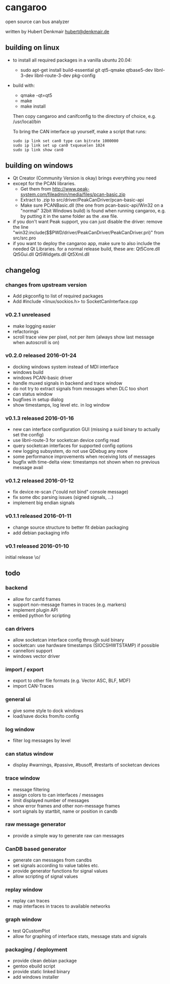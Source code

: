 # cangaroo
open source can bus analyzer

written by Hubert Denkmair <hubert@denkmair.de>

## building on linux
* to install all required packages in a vanilla ubuntu 20.04:
  * sudo apt-get install build-essential git qt5-qmake qtbase5-dev libnl-3-dev libnl-route-3-dev pkg-config
* build with:
  * qmake -qt=qt5
  * make
  * make install

  Then copy cangaroo and canifconfig to the directory of choice, e.g. /usr/local/bin

  To bring the CAN interface up yourself, make a script that runs:
  ```
  sudo ip link set can0 type can bitrate 1000000
  sudo ip link set up can0 txqueuelen 1024
  sudo ip link show can0
  ```
## building on windows
* Qt Creator (Community Version is okay) brings everything you need
* except for the PCAN libraries. 
  * Get them from http://www.peak-system.com/fileadmin/media/files/pcan-basic.zip
  * Extract to .zip to src/driver/PeakCanDriver/pcan-basic-api
  * Make sure PCANBasic.dll (the one from pcan-basic-api/Win32 on a "normal" 32bit Windows build)
    is found when running cangaroo, e.g. by putting it in the same folder as the .exe file.
* if you don't want Peak support, you can just disable the driver:
  remove the line "win32:include($$PWD/driver/PeakCanDriver/PeakCanDriver.pri)"
  from src/src.pro
* if you want to deploy the cangaroo app, make sure to also include the needed Qt Libraries.
  for a normal release build, these are: Qt5Core.dll Qt5Gui.dll Qt5Widgets.dll Qt5Xml.dll

## changelog

### changes from upstream version
* Add pkgconfig to list of required packages
* Add #include <linux/sockios.h> to SocketCanInterface.cpp


### v0.2.1 unreleased
* make logging easier
* refactorings
* scroll trace view per pixel, not per item (always show last message when autoscroll is on)

### v0.2.0 released 2016-01-24
* docking windows system instead of MDI interface
* windows build
* windows PCAN-basic driver
* handle muxed signals in backend and trace window
* do not try to extract signals from messages when DLC too short
* can status window
* bugfixes in setup dialog
* show timestamps, log level etc. in log window

### v0.1.3 released 2016-01-16
* new can interface configuration GUI (missing a suid binary to actually set the config)
* use libnl-route-3 for socketcan device config read
* query socketcan interfaces for supported config options
* new logging subsystem, do not use QDebug any more
* some performance improvements when receiving lots of messages 
* bugfix with time-delta view: timestamps not shown when no previous message avail

### v0.1.2 released 2016-01-12
* fix device re-scan ("could not bind" console message)
* fix some dbc parsing issues (signed signals, ...)
* implement big endian signals

### v0.1.1 released 2016-01-11
* change source structure to better fit debian packaging
* add debian packaging info

### v0.1 released 2016-01-10
initial release \o/



## todo

### backend
* allow for canfd frames
* support non-message frames in traces (e.g. markers)
* implement plugin API
* embed python for scripting

### can drivers
* allow socketcan interface config through suid binary
* socketcan: use hardware timestamps (SIOCSHWTSTAMP) if possible
* cannelloni support
* windows vector driver

### import / export
* export to other file formats (e.g. Vector ASC, BLF, MDF)
* import CAN-Traces

### general ui
* give some style to dock windows
* load/save docks from/to config

### log window
* filter log messages by level

### can status window
* display #warnings, #passive, #busoff, #restarts of socketcan devices

### trace window
* message filtering
* assign colors to can interfaces / messages
* limit displayed number of messages
* show error frames and other non-message frames
* sort signals by startbit, name or position in candb

### raw message generator
* provide a simple way to generate raw can messages

### CanDB based generator
* generate can messages from candbs
* set signals according to value tables etc.
* provide generator functions for signal values
* allow scripting of signal values

### replay window
* replay can traces
* map interfaces in traces to available networks

### graph window
* test QCustomPlot
* allow for graphing of interface stats, message stats and signals

### packaging / deployment
* provide clean debian package
* gentoo ebuild script
* provide static linked binary
* add windows installer

